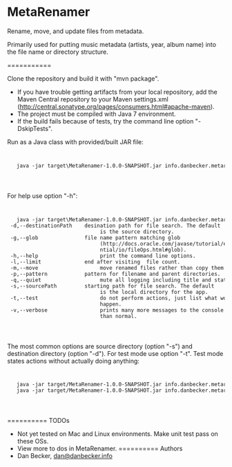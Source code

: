 MetaRenamer
===========

Rename, move, and update files from metadata.

Primarily used for putting music metadata (artists, year, album name) into the file name or directory structure.

===========

Clone the repository and build it with "mvn package". 
   - If you have trouble getting artifacts from your local repository,
add the Maven Central repository to your Maven settings.xml (http://central.sonatype.org/pages/consumers.html#apache-maven).
   - The project must be compiled with Java 7 environment.
   - If the build fails because of tests, try the command line option "-DskipTests".

Run as a Java class with provided/built JAR file:
<code>
<pre>
   java -jar target\MetaRenamer-1.0.0-SNAPSHOT.jar info.danbecker.metarenamer.MetaRenamer <options> 
</pre>
</code>

For help use option "-h":
<code>
<pre>
   java -jar target\MetaRenamer-1.0.0-SNAPSHOT.jar info.danbecker.metarenamer.MetaRenamer -h 
 -d,--destinationPath <arg>   desination path for file search. The default
                              is the source directory.
 -g,--glob <arg>              file name pattern matching glob
                              (http://docs.oracle.com/javase/tutorial/esse
                              ntial/io/fileOps.html#glob).
 -h,--help                    print the command line options.
 -l,--limit <arg>             end after visiting <limit> file count.
 -m,--move                    move renamed files rather than copy them.
 -p,--pattern <arg>           pattern for filename and parent directories.
 -q,--quiet                   mute all logging including title and stats.
 -s,--sourcePath <arg>        starting path for file search. The default
                              is the local directory for the app.
 -t,--test                    do not perform actions, just list what would
                              happen.
 -v,--verbose                 prints many more messages to the console
                              than normal.
</pre>
</code>

The most common options are source directory (option "-s") and destination directory (option "-d").
For test mode use option "-t". Test mode states actions without actually doing anything:
<code>
<pre>
   java -jar target/MetaRenamer-1.0.0-SNAPSHOT.jar info.danbecker.metarenamer.MetaRenamer -t -v -s "e:/audio/AmazonMP3" -d "."
   java -jar target/MetaRenamer-1.0.0-SNAPSHOT.jar info.danbecker.metarenamer.MetaRenamer -t -v -s "src/test/resources/info/danbecker/metarenamer/rhythmpatterns"
</pre>
</code>

==========
TODOs
   * Not yet tested on Mac and Linux environments. Make unit test pass on these OSs.
   * View more to dos in MetaRenamer.
==========
Authors
   * Dan Becker, dan@danbecker.info
